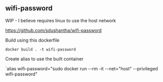 wifi-password
---
WIP - I believe requires linux to use the host network

https://github.com/sdushantha/wifi-password

Build using this dockerfile

`docker build . -t wifi-password`

Create alias to use the built container

`alias wifi-password="sudo docker run --rm -it --net="host" --privileged wifi-password"
